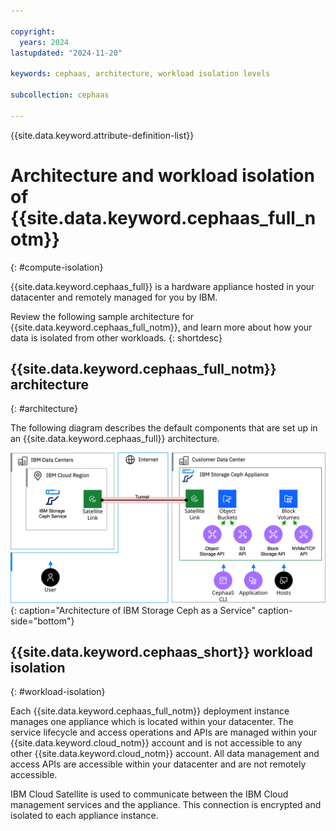 ```yaml
---

copyright:
  years: 2024
lastupdated: "2024-11-20"

keywords: cephaas, architecture, workload isolation levels

subcollection: cephaas

---
```


{{site.data.keyword.attribute-definition-list}}


# Architecture and workload isolation of {{site.data.keyword.cephaas_full_notm}}
{: #compute-isolation}

{{site.data.keyword.cephaas_full}} is a hardware appliance hosted in your datacenter and remotely managed for you by IBM.

Review the following sample architecture for {{site.data.keyword.cephaas_full_notm}}, and learn more about how your data is isolated from other workloads.
{: shortdesc}

## {{site.data.keyword.cephaas_full_notm}} architecture
{: #architecture}

The following diagram describes the default components that are set up in an {{site.data.keyword.cephaas_full}} architecture.

![Architecture of IBM Storage Ceph as a Service](images/architecture-cephaas.svg "Architecture of IBM Storage Ceph as a Service"){: caption="Architecture of IBM Storage Ceph as a Service" caption-side="bottom"}

## {{site.data.keyword.cephaas_short}} workload isolation
{: #workload-isolation}

Each {{site.data.keyword.cephaas_full_notm}} deployment instance manages one appliance which is located within your datacenter. The service lifecycle and access operations and APIs are managed within your {{site.data.keyword.cloud_notm}} account and is not accessible to any other {{site.data.keyword.cloud_notm}} account. All data management and access APIs are accessible within your datacenter and are not remotely accessible.

IBM Cloud Satellite is used to communicate between the IBM Cloud management services and the appliance.  This connection is encrypted and isolated to each appliance instance.
